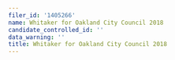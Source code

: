 ```yaml
---
filer_id: '1405266'
name: Whitaker for Oakland City Council 2018
candidate_controlled_id: ''
data_warning: ''
title: Whitaker for Oakland City Council 2018
---
```

